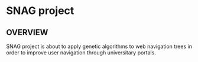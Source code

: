 SNAG project
============

OVERVIEW
---------------

SNAG project is about to apply genetic algorithms to web navigation trees in order to improve user navigation through universitary portals.


